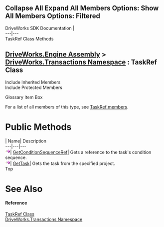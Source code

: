        

 Collapse All Expand All  Members Options: Show All  Members Options: Filtered   
---  
DriveWorks SDK Documentation  |   
---|---  
TaskRef Class Methods   
  
[DriveWorks.Engine Assembly](topic2156.md) > [DriveWorks.Transactions Namespace](topic12835.md) : TaskRef Class  
---  
  
Include Inherited Members    
Include Protected Members    


Glossary Item Box

For a list of all members of this type, see [TaskRef members](topic13150.md).

# Public Methods

| Name| Description  
---|---|---  
![Public Method](dotnetimages/publicMethod.gif)| [GetConditionSequenceRef](topic13155.md)| Gets a reference to the task's condition sequence.   
![Public Method](dotnetimages/publicMethod.gif)| [GetTask](topic13156.md)| Gets the task from the specified project.   
Top

# See Also

#### Reference

[TaskRef Class](topic13149.md)   
[DriveWorks.Transactions Namespace](topic12835.md)


